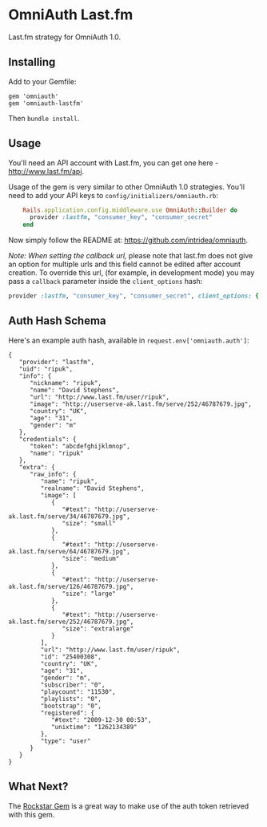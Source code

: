 OmniAuth Last.fm
================

Last.fm strategy for OmniAuth 1.0. 

Installing
----------
Add to your Gemfile:

	gem 'omniauth'
	gem 'omniauth-lastfm'

Then `bundle install`.

Usage
-----
You'll need an API account with Last.fm, you can get one here - http://www.last.fm/api. 

Usage of the gem is very similar to other OmniAuth 1.0 strategies. You'll need to add your API keys to `config/initializers/omniauth.rb`:
```ruby
	Rails.application.config.middleware.use OmniAuth::Builder do
	  provider :lastfm, "consumer_key", "consumer_secret"
	end
```
Now simply follow the README at: https://github.com/intridea/omniauth.

*Note: When setting the callback url,* please note that last.fm does not give an option for multiple urls and this field cannot be edited after account creation. To override this url, (for example, in development mode) you may pass a `callback` parameter inside the `client_options` hash:
```ruby
provider :lastfm, "consumer_key", "consumer_secret", client_options: { callback: 'http://localhost:3000/path/to/auth/callback'}
```

Auth Hash Schema
----------------
Here's an example auth hash, available in `request.env['omniauth.auth']`:

	{
	   "provider": "lastfm",
	   "uid": "ripuk",
	   "info": {
	      "nickname": "ripuk",
	      "name": "David Stephens",
	      "url": "http://www.last.fm/user/ripuk",
	      "image": "http://userserve-ak.last.fm/serve/252/46787679.jpg",
	      "country": "UK",
	      "age": "31",
	      "gender": "m"
	   },
	   "credentials": {
	      "token": "abcdefghijklmnop",
	      "name": "ripuk"
	   },
	   "extra": {
	      "raw_info": {
	         "name": "ripuk",
	         "realname": "David Stephens",
	         "image": [
	            {
	               "#text": "http://userserve-ak.last.fm/serve/34/46787679.jpg",
	               "size": "small"
	            },
	            {
	               "#text": "http://userserve-ak.last.fm/serve/64/46787679.jpg",
	               "size": "medium"
	            },
	            {
	               "#text": "http://userserve-ak.last.fm/serve/126/46787679.jpg",
	               "size": "large"
	            },
	            {
	               "#text": "http://userserve-ak.last.fm/serve/252/46787679.jpg",
	               "size": "extralarge"
	            }
	         ],
	         "url": "http://www.last.fm/user/ripuk",
	         "id": "25400308",
	         "country": "UK",
	         "age": "31",
	         "gender": "m",
	         "subscriber": "0",
	         "playcount": "11530",
	         "playlists": "0",
	         "bootstrap": "0",
	         "registered": {
	            "#text": "2009-12-30 00:53",
	            "unixtime": "1262134389"
	         },
	         "type": "user"
	      }
	   }
	}
	
What Next?
----------
The [Rockstar Gem](https://github.com/putpat/rockstar) is a great way to make use of the auth token retrieved with this gem.